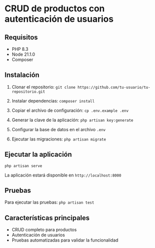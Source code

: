 # CRUD de productos con autenticación de usuarios

## Requisitos

- PHP 8.3
- Node 21.1.0
- Composer

## Instalación

1. Clonar el repositorio: `git clone https://github.com/tu-usuario/tu-repositorio.git`

2. Instalar dependencias: `composer install`

3. Copiar el archivo de configuración: `cp .env.example .env`

4. Generar la clave de la aplicación: `php artisan key:generate`

5. Configurar la base de datos en el archivo `.env`

6. Ejecutar las migraciones: `php artisan migrate`

## Ejecutar la aplicación
`php artisan serve`

La aplicación estará disponible en `http://localhost:8000`

## Pruebas

Para ejecutar las pruebas: `php artisan test`

## Características principales

- CRUD completo para productos
- Autenticación de usuarios
- Pruebas automatizadas para validar la funcionalidad
